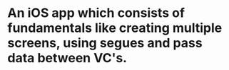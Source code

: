 # An iOS app which consists of fundamentals like creating multiple screens, using segues and pass data between VC's.
